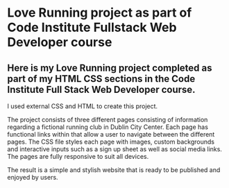 # Love Running project as part of Code Institute Fullstack Web Developer course

## Here is my Love Running project completed as part of my HTML CSS sections in the Code Institute Full Stack Web Developer course.

I used external CSS and HTML to create this project.

The project consists of three different pages consisting of information regarding a fictional running club in Dublin City Center. Each page has functional links within that allow a user to navigate between the different pages. The CSS file styles each page with images, custom backgrounds and interactive inputs such as a sign up sheet as well as social media links. The pages are fully responsive to suit all devices.

The result is a simple and stylish website that is ready to be published and enjoyed by users.
